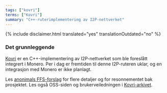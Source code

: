 ```yaml
---
tags: ["kovri"]
terms: ["Kovri"]
summary: "C++-ruterimplementering av I2P-nettverket"
---
```


{% include disclaimer.html translated="yes" translationOutdated="no" %}
### Det grunnleggende

[Kovri](https://gitlab.com/kovri-project/kovri/) er en C++-implementering av I2P-nettverket som ble foreslått integrert i Monero. Per i dag er fremtiden til denne I2P-ruteren uklar, og en integrasjon med Monero er ikke planlagt.

Les [anonimals FFS-forslag](https://forum.getmonero.org/9/work-in-progress/86967/anonimal-s-kovri-full-time-development-funding-thread) for flere detaljer og for resonnementet bak prosjektet. Les også OSS-siden og brukerveiledningen i [Kovri-arkivet](https://gitlab.com/kovri-project/kovri/).
